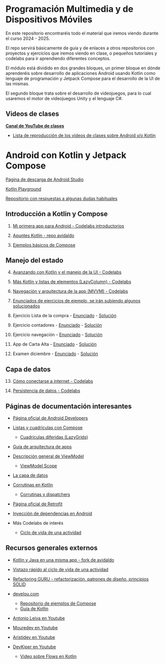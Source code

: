# Programación Multimedia y de Dispositivos Móviles

En este repositorio encontraréis todo el material que iremos viendo durante el curso 2024 - 2025. 

El repo servirá básicamente de guía y de enlaces a otros repositorios con proyectos y ejercicios que iremos viendo en clase, o pequeños tutoriales y codelabs para ir aprendiendo diferentes conceptos.

El módulo está dividido en dos grandes bloques, un primer bloque en dónde aprenderéis sobre desarrollo de aplicaciones Android usando Kotlin como lenguaje de programación y Jetpack Compose para el desarrollo de la UI de las mismas. 

El segundo bloque trata sobre el desarrollo de videojuegos, para lo cual usaremos el motor de videojuegos Unity y el lenguaje C#. 

## Videos de clases

**[Canal de YouTube de clases](https://www.youtube.com/@resuadam2)**

- [Lista de reproducción de los videos de clases sobre Android y/o Kotlin](https://www.youtube.com/watch?v=TraKFKUD2lU&list=PLgqNF1r2jtYwfw2AsRY-xDi1ZfNaE8vg6)

# Android con Kotlin y Jetpack Compose
[Página de descarga de Android Studio](https://developer.android.com/studio?hl=es-419)

[Kotlin Playground](https://play.kotlinlang.org/)

[Repositorio con respuestas a algunas dudas habituales](https://github.com/resuadam2/FAQs-Android-Compose)

## Introducción a Kotlin y Compose

  1. [Mi primera app para Android - Codelabs introductorios](https://developer.android.com/courses/android-basics-compose/unit-1?hl=es-419)

  2. [Apuntes Kotlin - repo avidaldo](https://github.com/avidaldo/kotlin-apuntes/tree/main)

  3. [Ejemplos básicos de Compose](https://github.com/resuadam2/TutorialCompose)


## Manejo del estado

  4. [Avanzando con Kotlin y el manejo de la UI - Codelabs](https://developer.android.com/courses/android-basics-compose/unit-2?hl=es-419)

  5. [Más Kotlin y listas de elementos (LazyColumn) - Codelabs](https://developer.android.com/courses/android-basics-compose/unit-3?hl=es-419)

  6. [Navegación y arquitectura de la app (MVVM) - Codelabs](https://developer.android.com/courses/android-basics-compose/unit-4?hl=es-419)
  
  7. [Enunciados de ejercicios de ejemplo, se irán subiendo algunos solucionados](https://github.com/resuadam2/enunciados-ejemplos-android-24)

  8. Ejercicio Lista de la compra - [Enunciado](https://github.com/resuadam2/enunciados-ejemplos-android-24?tab=readme-ov-file#app-de-lista-de-la-compra-o-to-do-list) - [Solución](https://github.com/resuadam2/ListaCompraCompose)

  9. Ejercicio contadores - [Enunciado](https://github.com/resuadam2/enunciados-ejemplos-android-24?tab=readme-ov-file#app-de-contadores) - [Solución](https://github.com/resuadam2/ContadoresCompose)

  10. Ejercicio navegación - [Enunciado](https://github.com/resuadam2/enunciados-ejemplos-android-24?tab=readme-ov-file#app-de-pruebas-de-navegación) - [Solución](https://github.com/resuadam2/PruebasNavigationCompose)
  
  11. App de Carta Alta - [Enunciado](https://github.com/resuadam2/enunciados-ejemplos-android-24/blob/master/CartaAlta/CartaAlta.md) - [Solución](https://github.com/resuadam2/CartaAltaApp)

  12. Examen diciembre - [Enunciado](PDTE) - [Solución](https://github.com/resuadam2/ListaCompraExamen)
  
## Capa de datos

  13. [Cómo conectarse a internet - Codelabs](https://developer.android.com/courses/android-basics-compose/unit-5?hl=es-419)
  
  14. [Persistencia de datos - Codelabs](https://developer.android.com/courses/android-basics-compose/unit-6?hl=es-419) 


## Páginas de documentación interesantes

- [Página oficial de Android Developers](https://developer.android.com/?hl=es-419)
  
- [Listas y cuadrículas con Compose](https://developer.android.com/develop/ui/compose/lists?hl=es-419)
  - [Cuadrículas diferidas (LazyGrids)](https://developer.android.com/develop/ui/compose/lists?hl=es-419#lazy-grids)
  
- [Guía de arquitectura de apps](https://developer.android.com/topic/architecture?hl=es-419)
  
- [Descripción general de ViewModel](https://developer.android.com/topic/libraries/architecture/viewmodel?hl=es-419)
  - [ViewModel Scope](https://developer.android.com/topic/libraries/architecture/coroutines?hl=es-419#viewmodelscope)
  
- [La capa de datos](https://developer.android.com/topic/architecture/data-layer?hl=es-419)
  
- [Corrutinas en Kotlin](https://kotlinlang.org/docs/coroutines-overview.html)
  - [Corrutinas y dispatchers](https://kotlinlang.org/docs/coroutine-context-and-dispatchers.html)
  
- [Página oficial de Retrofit](https://square.github.io/retrofit/)
  
- [Inyección de dependencias en Android](https://developer.android.com/training/dependency-injection?hl=es-419)
  
- Más Codelabs de interés
  - [Ciclo de vida de una actividad](https://developer.android.com/codelabs/basic-android-kotlin-compose-activity-lifecycle?hl=es_419#0)
  

## Recursos generales externos

- [Kotlin y Java en una misma app - fork de avidaldo](https://github.com/resuadam2/android-java-y-kotlin)
  
- [Vistazo rápido al ciclo de vida de una actividad](https://github.com/resuadam2/android-ciclodevida-java)
  
- [Refactoring GURU - refactorización, patrones de diseño, principios SOLID](https://refactoring.guru/es)
- [develou.com](https://www.develou.com/)
  - [Repositorio de ejemplos de Compose](https://github.com/jamesreve/android-jetpack-compose)
  - [Guía de Kotlin](https://www.develou.com/guia-de-kotlin/)
- [Antonio Leiva en Youtube](https://www.youtube.com/@DevExpert)
- [Mouredev en Youtube](https://www.youtube.com/@Mouredev)
- [Aristidev en Youtube](https://www.youtube.com/@AristiDevs)
- [DevKiper en Youtube](https://www.youtube.com/@DevKiper)
  - [Video sobre Flows en Kotlin](https://www.youtube.com/watch?v=vGgB4wBjM-c)
